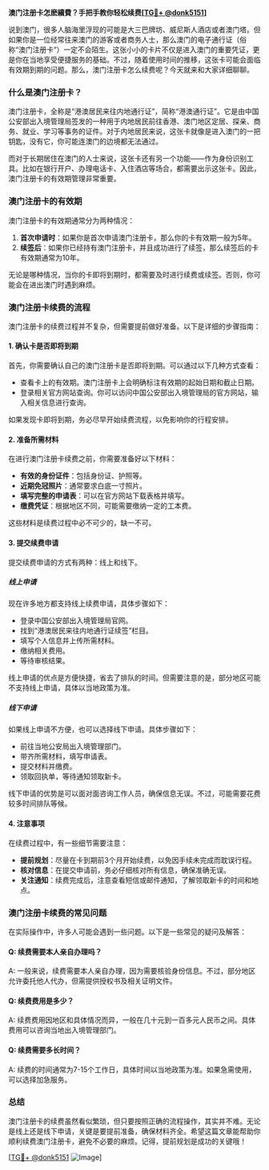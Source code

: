 **澳门注册卡怎麽續費？手把手教你轻松续费[[TG💪+ @donk5151](https://t.me/s/donk5151)]**

说到澳门，很多人脑海里浮现的可能是大三巴牌坊、威尼斯人酒店或者澳门塔。但如果你是一位经常往来澳门的游客或者商务人士，那么澳门的电子通行证（俗称“澳门注册卡”）一定不会陌生。这张小小的卡片不仅是进入澳门的重要凭证，更是你在当地享受便捷服务的基础。不过，随着使用时间的推移，这张卡可能会面临有效期到期的问题。那么，澳门注册卡怎么续费呢？今天就来和大家详细聊聊。

### 什么是澳门注册卡？

澳门注册卡，全称是“港澳居民来往内地通行证”，简称“港澳通行证”。它是由中国公安部出入境管理局签发的一种用于内地居民前往香港、澳门地区定居、探亲、商务、就业、学习等事务的证件。对于内地居民来说，这张卡就像是进入澳门的一把钥匙，没有它，你可能连澳门的边境都无法通过。

而对于长期居住在澳门的人士来说，这张卡还有另一个功能——作为身份识别工具。比如在银行开户、办理电话卡、入住酒店等场合，都需要出示这张卡。因此，澳门注册卡的有效期管理非常重要。

### 澳门注册卡的有效期

澳门注册卡的有效期通常分为两种情况：

1. **首次申请时**：如果你是首次申请澳门注册卡，那么你的卡有效期一般为5年。
2. **续签后**：如果你已经持有澳门注册卡，并且成功进行了续签，那么续签后的卡有效期通常为10年。

无论是哪种情况，当你的卡即将到期时，都需要及时进行续费或续签。否则，你可能会在进出澳门时遇到麻烦。

### 澳门注册卡续费的流程

澳门注册卡的续费过程并不复杂，但需要提前做好准备。以下是详细的步骤指南：

#### 1. 确认卡是否即将到期

首先，你需要确认自己的澳门注册卡是否即将到期。可以通过以下几种方式查看：

- 查看卡上的有效期。澳门注册卡上会明确标注有效期的起始日期和截止日期。
- 登录相关官方网站查询。你可以访问中国公安部出入境管理局的官方网站，输入相关信息进行查询。

如果发现卡即将到期，务必尽早开始续费流程，以免影响你的行程安排。

#### 2. 准备所需材料

在进行澳门注册卡续费之前，你需要准备好以下材料：

- **有效的身份证件**：包括身份证、护照等。
- **近期免冠照片**：通常要求白底一寸照片。
- **填写完整的申请表**：可以在官方网站下载表格并填写。
- **缴费凭证**：根据地区不同，可能需要缴纳一定的工本费。

这些材料是续费过程中必不可少的，缺一不可。

#### 3. 提交续费申请

提交续费申请的方式有两种：线上和线下。

##### 线上申请

现在许多地方都支持线上续费申请，具体步骤如下：

- 登录中国公安部出入境管理局官网。
- 找到“港澳居民来往内地通行证续签”栏目。
- 填写个人信息并上传所需材料。
- 缴纳相关费用。
- 等待审核结果。

线上申请的优点是方便快捷，省去了排队的时间。但需要注意的是，部分地区可能不支持线上申请，具体以当地政策为准。

##### 线下申请

如果线上申请不方便，也可以选择线下申请。具体步骤如下：

- 前往当地公安局出入境管理部门。
- 带齐所需材料，填写申请表。
- 提交材料并缴费。
- 领取回执单，等待通知领取新卡。

线下申请的优势是可以面对面咨询工作人员，确保信息无误。不过，可能需要花费较多时间排队等候。

#### 4. 注意事项

在续费过程中，有一些细节需要注意：

- **提前规划**：尽量在卡到期前3个月开始续费，以免因手续未完成而耽误行程。
- **核对信息**：在提交申请前，务必仔细核对所有信息，确保准确无误。
- **关注通知**：续费完成后，注意查看短信或邮件通知，了解领取新卡的时间和地点。

### 澳门注册卡续费的常见问题

在实际操作中，许多人可能会遇到一些问题。以下是一些常见的疑问及解答：

#### Q: 续费需要本人亲自办理吗？

A: 一般来说，续费需要本人亲自办理，因为需要核验身份信息。不过，部分地区允许委托他人代办，但需提供授权书及相关证明文件。

#### Q: 续费费用是多少？

A: 续费费用因地区和具体情况而异，一般在几十元到一百多元人民币之间。具体费用可以咨询当地出入境管理部门。

#### Q: 续费需要多长时间？

A: 续费的时间通常为7-15个工作日，具体时间以当地政策为准。如果急需使用，可以选择加急服务。

### 总结

澳门注册卡的续费虽然看似繁琐，但只要按照正确的流程操作，其实并不难。无论是线上还是线下申请，关键是要提前准备，确保材料齐全。希望这篇文章能帮助你顺利续费澳门注册卡，避免不必要的麻烦。记得，提前规划是成功的关键哦！

[[TG💪+ @donk5151](https://t.me/s/donk5151) ![Image](https://i.postimg.cc/rwNCRYN7/Snipaste-2025-04-30-17-27-05.png)]